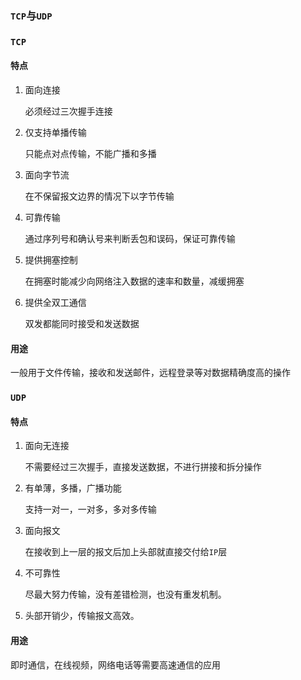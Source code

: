 ### `TCP`与`UDP`

### `TCP`

#### 特点

1. 面向连接

   必须经过三次握手连接

2. 仅支持单播传输

   只能点对点传输，不能广播和多播

3. 面向字节流

   在不保留报文边界的情况下以字节传输

4. 可靠传输

   通过序列号和确认号来判断丢包和误码，保证可靠传输

5. 提供拥塞控制

   在拥塞时能减少向网络注入数据的速率和数量，减缓拥塞

6. 提供全双工通信

   双发都能同时接受和发送数据

#### 用途

一般用于文件传输，接收和发送邮件，远程登录等对数据精确度高的操作



### `UDP`

#### 特点

1. 面向无连接

   不需要经过三次握手，直接发送数据，不进行拼接和拆分操作

2. 有单薄，多播，广播功能

   支持一对一，一对多，多对多传输

3. 面向报文

   在接收到上一层的报文后加上头部就直接交付给`IP`层

4. 不可靠性

   尽最大努力传输，没有差错检测，也没有重发机制。

5. 头部开销少，传输报文高效。

#### 用途

即时通信，在线视频，网络电话等需要高速通信的应用

